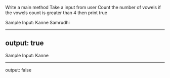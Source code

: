 Write a main method
Take a input from user
Count the number of vowels if the vowels count is greater than 4 then print true

Sample Input:
Kanne Samrudhi
_______________
output:
true
-----------------
Sample Input:
Kanne
_______________
output:
false

